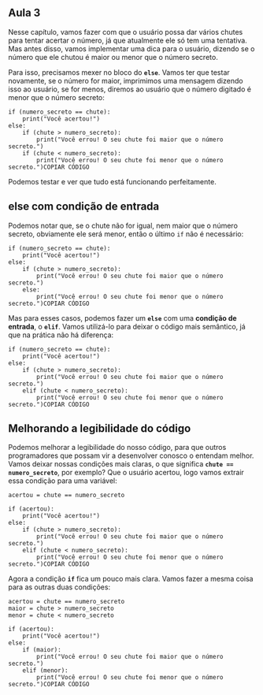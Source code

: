 ## Aula 3

Nesse capítulo, vamos fazer com que o usuário possa dar vários chutes para tentar acertar o número, já que atualmente ele só tem uma tentativa. Mas antes disso, vamos implementar uma dica para o usuário, dizendo se o número que ele chutou é maior ou menor que o número secreto.

Para isso, precisamos mexer no bloco do **`else`**. Vamos ter que testar novamente, se o número for maior, imprimimos uma mensagem dizendo isso ao usuário, se for menos, diremos ao usuário que o número digitado é menor que o número secreto:

```
if (numero_secreto == chute):
    print("Você acertou!")
else:
    if (chute > numero_secreto):
        print("Você errou! O seu chute foi maior que o número secreto.")
    if (chute < numero_secreto):
        print("Você errou! O seu chute foi menor que o número secreto.")COPIAR CÓDIGO
```

Podemos testar e ver que tudo está funcionando perfeitamente.

## else com condição de entrada

Podemos notar que, se o chute não for igual, nem maior que o número secreto, obviamente ele será menor, então o último `if` não é necessário:

```
if (numero_secreto == chute):
    print("Você acertou!")
else:
    if (chute > numero_secreto):
        print("Você errou! O seu chute foi maior que o número secreto.")
    else:
        print("Você errou! O seu chute foi menor que o número secreto.")COPIAR CÓDIGO
```

Mas para esses casos, podemos fazer um **`else`** com uma **condição de entrada**, o **`elif`**. Vamos utilizá-lo para deixar o código mais semântico, já que na prática não há diferença:

```
if (numero_secreto == chute):
    print("Você acertou!")
else:
    if (chute > numero_secreto):
        print("Você errou! O seu chute foi maior que o número secreto.")
    elif (chute < numero_secreto):
        print("Você errou! O seu chute foi menor que o número secreto.")COPIAR CÓDIGO
```

## Melhorando a legibilidade do código

Podemos melhorar a legibilidade do nosso código, para que outros programadores que possam vir a desenvolver conosco o entendam melhor. Vamos deixar nossas condições mais claras, o que significa **`chute == numero_secreto`**, por exemplo? Que o usuário acertou, logo vamos extrair essa condição para uma variável:

```
acertou = chute == numero_secreto

if (acertou):
    print("Você acertou!")
else:
    if (chute > numero_secreto):
        print("Você errou! O seu chute foi maior que o número secreto.")
    elif (chute < numero_secreto):
        print("Você errou! O seu chute foi menor que o número secreto.")COPIAR CÓDIGO
```

Agora a condição **`if`** fica um pouco mais clara. Vamos fazer a mesma coisa para as outras duas condições:

```
acertou = chute == numero_secreto
maior = chute > numero_secreto
menor = chute < numero_secreto

if (acertou):
    print("Você acertou!")
else:
    if (maior):
        print("Você errou! O seu chute foi maior que o número secreto.")
    elif (menor):
        print("Você errou! O seu chute foi menor que o número secreto.")COPIAR CÓDIGO
```